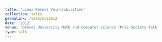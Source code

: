 ```yaml
---
title: 'Linux Kernel Vulnerabilities'
collection: talks
permalink: /talk/mcs2012
date: '2012'
venue: 'Drexel University Math and Computer Science (MCS) Society Talk'
type: talk
---
```



